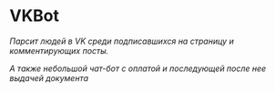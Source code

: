 # VKBot

*Парсит людей в VK среди подписавшихся на страницу и комментирующих посты.*

*А также небольшой чат-бот с оплатой и последующей после нее выдачей документа*
